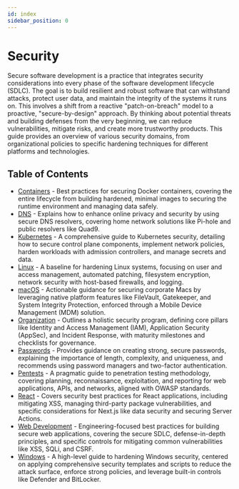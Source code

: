 ```yaml
---
id: index
sidebar_position: 0
---
```


# Security

Secure software development is a practice that integrates security considerations into every phase of the software development lifecycle (SDLC). The goal is to build resilient and robust software that can withstand attacks, protect user data, and maintain the integrity of the systems it runs on. This involves a shift from a reactive "patch-on-breach" model to a proactive, "secure-by-design" approach. By thinking about potential threats and building defenses from the very beginning, we can reduce vulnerabilities, mitigate risks, and create more trustworthy products. This guide provides an overview of various security domains, from organizational policies to specific hardening techniques for different platforms and technologies.

## Table of Contents

- [Containers](./containers.md) - Best practices for securing Docker containers, covering the entire lifecycle from building hardened, minimal images to securing the runtime environment and managing data safely.
- [DNS](./dns.md) - Explains how to enhance online privacy and security by using secure DNS resolvers, covering home network solutions like Pi-hole and public resolvers like Quad9.
- [Kubernetes](./kubernetes.md) - A comprehensive guide to Kubernetes security, detailing how to secure control plane components, implement network policies, harden workloads with admission controllers, and manage secrets and data.
- [Linux](./linux.md) - A baseline for hardening Linux systems, focusing on user and access management, automated patching, filesystem encryption, network security with host-based firewalls, and logging.
- [macOS](./macos.md) - Actionable guidance for securing corporate Macs by leveraging native platform features like FileVault, Gatekeeper, and System Integrity Protection, enforced through a Mobile Device Management (MDM) solution.
- [Organization](./organization.md) - Outlines a holistic security program, defining core pillars like Identity and Access Management (IAM), Application Security (AppSec), and Incident Response, with maturity milestones and checklists for governance.
- [Passwords](./passwords.md) - Provides guidance on creating strong, secure passwords, explaining the importance of length, complexity, and uniqueness, and recommends using password managers and two-factor authentication.
- [Pentests](./pentests.md) - A pragmatic guide to penetration testing methodology, covering planning, reconnaissance, exploitation, and reporting for web applications, APIs, and networks, aligned with OWASP standards.
- [React](./react.md) - Covers security best practices for React applications, including mitigating XSS, managing third-party package vulnerabilities, and specific considerations for Next.js like data security and securing Server Actions.
- [Web Development](./web-development.md) - Engineering-focused best practices for building secure web applications, covering the secure SDLC, defense-in-depth principles, and specific controls for mitigating common vulnerabilities like XSS, SQLi, and CSRF.
- [Windows](./windows.md) - A high-level guide to hardening Windows security, centered on applying comprehensive security templates and scripts to reduce the attack surface, enforce strong policies, and leverage built-in controls like Defender and BitLocker.
